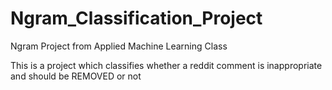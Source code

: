 # Ngram_Classification_Project
Ngram Project from Applied Machine Learning Class

This is a project which classifies whether a reddit comment is inappropriate and should be REMOVED or not
